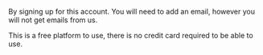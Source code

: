 By signing up for this account. You will need to add an email, however you will not get emails from us. 

This is a free platform to use, there is no credit card required to be able to use.
